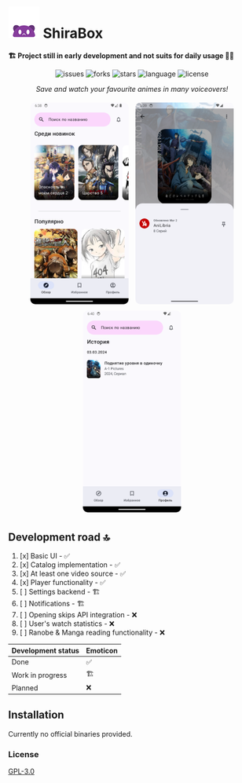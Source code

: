 # ![Logo](./images/logo.png) ShiraBox

**🏗️ Project still in early development and not suits for daily usage 🧑‍💻**

<p align="center">
  <img alt="issues" src="https://img.shields.io/github/issues/urFate/shirabox-app?style=flat-square">
  <img alt="forks" src="https://img.shields.io/github/forks/urFate/shirabox-app?style=flat-square&logo=github">
  <img alt="stars" src="https://img.shields.io/github/stars/urFate/shirabox-app?style=flat-square&logo=github">
  <img alt="language" src="https://img.shields.io/github/languages/top/urFate/shirabox-app?style=flat-square&logo=kotlin">
  <img alt="license" src="https://img.shields.io/github/license/urFate/shirabox-app?style=flat-square">
</p>
<p align="center">
    <em>Save and watch your favourite animes in many voiceovers!</em>
</p>
<div align="center">
    <img alt="screenshot-1" src="./images/explore.png" width="200" style="border-radius: 15px;
        padding: 5px">
    <img alt="screenshot-2" src="./images/source_choose.png" width="200" style="border-radius: 15px;
        padding: 5px">
    <img alt="screenshot-3" src="./images/history.png" width="200" style="border-radius: 15px;
        padding: 5px">
</div>

## Development road 🔝

1. [x] Basic UI - ✅
2. [x] Catalog implementation - ✅
3. [x] At least one video source - ✅
4. [x] Player functionality - ✅
5. [ ] Settings backend - 🏗️
6. [ ] Notifications - 🏗️
7. [ ] Opening skips  API integration - ❌
8. [ ] User's watch statistics - ❌
9. [ ] Ranobe & Manga reading functionality - ❌

| Development status | Emoticon  |
|--------------------|-----------|
| Done               |✅        |
| Work in progress   |🏗️        |
| Planned            |❌        |

## Installation

Currently no official binaries provided.

### License

[GPL-3.0](https://github.com/urFate/shirabox-app?tab=GPL-3.0-1-ov-file)
